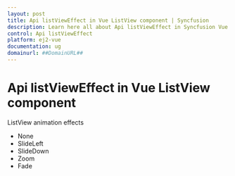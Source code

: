 ```yaml
---
layout: post
title: Api listViewEffect in Vue ListView component | Syncfusion
description: Learn here all about Api listViewEffect in Syncfusion Vue ListView component of Syncfusion Essential JS 2 and more.
control: Api listViewEffect 
platform: ej2-vue
documentation: ug
domainurl: ##DomainURL##
---
```


# Api listViewEffect in Vue ListView component

ListView animation effects
* None
* SlideLeft
* SlideDown
* Zoom
* Fade